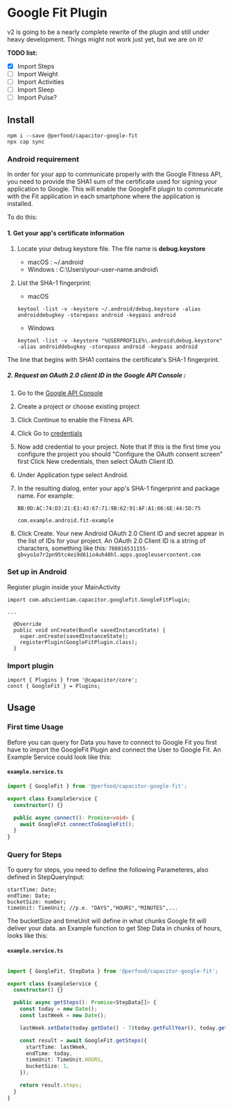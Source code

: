 # Google Fit Plugin

v2 is going to be a nearly complete rewrite of the plugin and still under heavy development. Things might not work just yet, but we are on it!

**TODO list:**

- [x] Import Steps
- [ ] Import Weight
- [ ] Import Activities
- [ ] Import Sleep
- [ ] Import Pulse?

## Install

```
npm i --save @perfood/capacitor-google-fit
npx cap sync
```

### Android requirement

In order for your app to communicate properly with the Google Fitness API, you need to provide the SHA1 sum of the certificate used for signing your application to Google. This will enable the GoogleFit plugin to communicate with the Fit application in each smartphone where the application is installed.

To do this:

#### 1. Get your app's certificate information

1. Locate your debug keystore file. The file name is **debug.keystore**

   - macOS : ~/.android
   - Windows : C:\Users\your-user-name\.android\

2. List the SHA-1 fingerprint:

   - macOS

   ```
   keytool -list -v -keystore ~/.android/debug.keystore -alias androiddebugkey -storepass android -keypass android
   ```

   - Windows

   ```
   keytool -list -v -keystore "%USERPROFILE%\.android\debug.keystore" -alias androiddebugkey -storepass android -keypass android
   ```

The line that begins with SHA1 contains the certificate's SHA-1 fingerprint.

##### 2. Request an OAuth 2.0 client ID in the Google API Console :

1. Go to the [Google API Console](https://console.developers.google.com/flows/enableapi?apiid=fitness)
2. Create a project or choose existing project
3. Click Continue to enable the Fitness API.
4. Click Go to [credentials](https://console.cloud.google.com/apis/credentials)
5. Now add credential to your project.
   Note that If this is the first time you configure the project you should "Configure the OAuth consent screen" first
   Click New credentials, then select OAuth Client ID.
6. Under Application type select Android.
7. In the resulting dialog, enter your app's SHA-1 fingerprint and package name. For example:

   ```
   BB:0D:AC:74:D3:21:E1:43:67:71:9B:62:91:AF:A1:66:6E:44:5D:75

   com.example.android.fit-example
   ```

8. Click Create. Your new Android OAuth 2.0 Client ID and secret appear in the list of IDs for your project.
   An OAuth 2.0 Client ID is a string of characters, something like this:
   `780816531155-gbvyo1o7r2pn95tc4ei9d61io4uh48hl.apps.googleusercontent.com`

### Set up in Android

Register plugin inside your MainActivity

```
import com.adscientiam.capacitor.googlefit.GoogleFitPlugin;

...

  @Override
  public void onCreate(Bundle savedInstanceState) {
    super.onCreate(savedInstanceState);
    registerPlugin(GoogleFitPlugin.class);
  }
```

### Import plugin

```
import { Plugins } from '@capacitor/core';
const { GoogleFit } = Plugins;
```

## Usage

### First time Usage

Before you can query for Data you have to connect to Google Fit you first have to import the GoogleFit Plugin and connect the User to Google Fit. An Example Service could look like this:

#### **`example.service.ts`**

```ts
import { GoogleFit } from '@perfood/capacitor-google-fit';

export class ExampleService {
  constructor() {}

  public async connect(): Promise<void> {
    await GoogleFit.connectToGoogleFit();
  }
}
```

### Query for Steps

To query for steps, you need to define the following Parameteres, also defined in StepQueryInput:

```
startTime: Date;
endTime: Date;
bucketSize: number;
timeUnit: TimeUnit; //p.e. "DAYS","HOURS","MINUTES",...
```

The bucketSize and timeUnit will define in what chunks Google fit will deliver your data.
an Example function to get Step Data in chunks of hours, looks like this:

#### **`example.service.ts`**

```ts

import { GoogleFit, StepData } from '@perfood/capacitor-google-fit';

export class ExampleService {
  constructor() {}

  public async getSteps(): Promise<StepData[]> {
    const today = new Date();
    const lastWeek = new Date();

    lastWeek.setDate(today.getDate() - 7)today.getFullYear(), today.getMonth(), today.getDate() - 7);

    const result = await GoogleFit.getSteps({
      startTime: lastWeek,
      endTime: today,
      timeUnit: TimeUnit.HOURS,
      bucketSize: 1,
    });

    return result.steps;
  }
}
```
